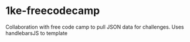 # 1ke-freecodecamp 
Collaboration with free code camp to pull JSON data for challenges. Uses handlebarsJS to template
